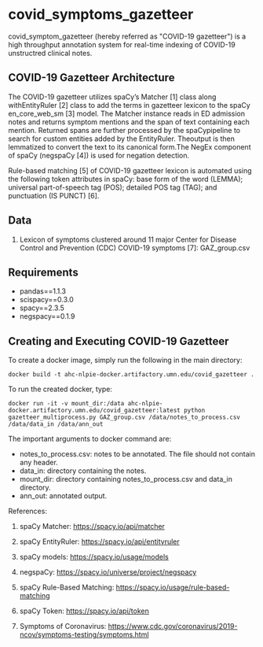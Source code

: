 # covid_symptoms_gazetteer

covid_symptom_gazetteer (hereby referred as "COVID-19 gazetteer") is a high throughput annotation system for real-time indexing of COVID-19 unstructred clinical notes. 

## COVID-19 Gazetteer Architecture

The COVID-19 gazetteer utilizes spaCy’s Matcher [1] class along withEntityRuler [2] class to add the terms in gazetteer lexicon to the spaCy en_core_web_sm [3] model. The Matcher instance reads in ED admission notes and returns symptom mentions and the span of text containing each mention. Returned spans are further processed by the spaCypipeline to search for custom entities added by the EntityRuler. Theoutput is then lemmatized to convert the text to its canonical form.The NegEx component of spaCy (negspaCy [4]) is used for negation detection.

Rule-based matching [5] of COVID-19 gazetteer lexicon is automated using the following token attributes in spaCy: base form of the word (LEMMA); universal part-of-speech tag (POS); detailed POS tag (TAG); and punctuation (IS PUNCT) [6].

## Data

1. Lexicon of symptoms clustered around 11 major Center for Disease Control and Prevention (CDC) COVID-19 symptoms [7]: GAZ_group.csv

## Requirements

- pandas==1.1.3
- scispacy==0.3.0
- spacy==2.3.5
- negspacy==0.1.9

## Creating and Executing COVID-19 Gazetteer

To create a docker image, simply run the following in the main directory:

```docker build -t ahc-nlpie-docker.artifactory.umn.edu/covid_gazetteer .```

To run the created docker, type:

```docker run -it -v mount_dir:/data ahc-nlpie-docker.artifactory.umn.edu/covid_gazetteer:latest python gazetteer_multiprocess.py GAZ_group.csv /data/notes_to_process.csv /data/data_in /data/ann_out```

The important arguments to docker command are:

   - notes_to_process.csv: notes to be annotated. The file should not contain any header.
   - data_in: directory containing the notes.
   - mount_dir: directory containing notes_to_process.csv and data_in directory.
   - ann_out: annotated output.

References:

1. spaCy Matcher: https://spacy.io/api/matcher

2. spaCy EntityRuler: https://spacy.io/api/entityruler

3. spaCy models: https://spacy.io/usage/models

4. negspaCy: https://spacy.io/universe/project/negspacy

5. spaCy Rule-Based Matching: https://spacy.io/usage/rule-based-matching

6. spaCy Token: https://spacy.io/api/token

7. Symptoms of Coronavirus: https://www.cdc.gov/coronavirus/2019-ncov/symptoms-testing/symptoms.html
